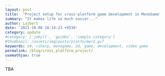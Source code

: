 ```yaml
---
layout: post
title:  "Project setup for cross-platform game development in MonoGame"
summary: "It makes life so much easier..."
author: Lajbert
date: '2021-10-08 18:14:23 +0530'
category: update
#category: ['jekyll', 'guides', 'sample_category']
#thumbnail: /assets/img/posts/platformer2.gif
keywords: c#, csharp, monogame, 2d, game, development, video game
permalink: /blog/cross_platform_project/
usemathjax: true
---
```


TBA